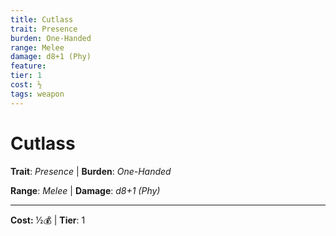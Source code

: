```yaml
---
title: Cutlass
trait: Presence
burden: One-Handed
range: Melee
damage: d8+1 (Phy)
feature: 
tier: 1
cost: ½
tags: weapon
---
```

# Cutlass

**Trait**: _Presence_ | **Burden**: _One-Handed_

**Range**: _Melee_ | **Damage**: _d8+1 (Phy)_

___
**Cost:** ½💰 | **Tier**: 1
